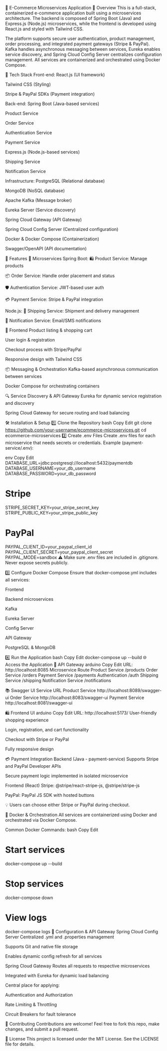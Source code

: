 🛒 E-Commerce Microservices Application
📝 Overview
This is a full-stack, containerized e-commerce application built using a microservices architecture. The backend is composed of Spring Boot (Java) and Express.js (Node.js) microservices, while the frontend is developed using React.js and styled with Tailwind CSS.

The platform supports secure user authentication, product management, order processing, and integrated payment gateways (Stripe & PayPal). Kafka handles asynchronous messaging between services, Eureka enables service discovery, and Spring Cloud Config Server centralizes configuration management. All services are containerized and orchestrated using Docker Compose.

🚀 Tech Stack
Front-end:
React.js (UI framework)

Tailwind CSS (Styling)

Stripe & PayPal SDKs (Payment integration)

Back-end:
Spring Boot (Java-based services)

Product Service

Order Service

Authentication Service

Payment Service

Express.js (Node.js-based services)

Shipping Service

Notification Service

Infrastructure:
PostgreSQL (Relational database)

MongoDB (NoSQL database)

Apache Kafka (Message broker)

Eureka Server (Service discovery)

Spring Cloud Gateway (API Gateway)

Spring Cloud Config Server (Centralized configuration)

Docker & Docker Compose (Containerization)

Swagger/OpenAPI (API documentation)

🎯 Features
🧩 Microservices
Spring Boot:
🛍 Product Service: Manage products

📦 Order Service: Handle order placement and status

🛡 Authentication Service: JWT-based user auth

💳 Payment Service: Stripe & PayPal integration

Node.js:
🚚 Shipping Service: Shipment and delivery management

📧 Notification Service: Email/SMS notifications

🎨 Frontend
Product listing & shopping cart

User login & registration

Checkout process with Stripe/PayPal

Responsive design with Tailwind CSS

📦 Messaging & Orchestration
Kafka-based asynchronous communication between services

Docker Compose for orchestrating containers

🔍 Service Discovery & API Gateway
Eureka for dynamic service registration and discovery

Spring Cloud Gateway for secure routing and load balancing

🛠 Installation & Setup
1️⃣ Clone the Repository
bash
Copy
Edit
git clone https://github.com/your-username/ecommerce-microservices.git
cd ecommerce-microservices
2️⃣ Create .env Files
Create .env files for each microservice that needs secrets or credentials. Example (payment-service/.env):

env
Copy
Edit
DATABASE_URL=jdbc:postgresql://localhost:5432/paymentdb
DATABASE_USERNAME=your_db_username
DATABASE_PASSWORD=your_db_password

# Stripe
STRIPE_SECRET_KEY=your_stripe_secret_key
STRIPE_PUBLIC_KEY=your_stripe_public_key

# PayPal
PAYPAL_CLIENT_ID=your_paypal_client_id
PAYPAL_CLIENT_SECRET=your_paypal_client_secret
PAYPAL_MODE=sandbox
⚠️ Make sure .env files are included in .gitignore. Never expose secrets publicly.

3️⃣ Configure Docker Compose
Ensure that docker-compose.yml includes all services:

Frontend

Backend microservices

Kafka

Eureka Server

Config Server

API Gateway

PostgreSQL & MongoDB

4️⃣ Run the Application
bash
Copy
Edit
docker-compose up --build
🌐 Access the Application
🔗 API Gateway
arduino
Copy
Edit
URL: http://localhost:8085
Microservice	Route
Product Service	/products
Order Service	/orders
Payment Service	/payments
Authentication	/auth
Shipping Service	/shipping
Notification Service	/notifications

📚 Swagger UI
Service	URL
Product Service	http://localhost:8089/swagger-ui
Order Service	http://localhost:8083/swagger-ui
Payment Service	http://localhost:8081/swagger-ui

🛍 Frontend UI
arduino
Copy
Edit
URL: http://localhost:5173/
User-friendly shopping experience

Login, registration, and cart functionality

Checkout with Stripe or PayPal

Fully responsive design

💳 Payment Integration
Backend (Java - payment-service)
Supports Stripe and PayPal Developer APIs

Secure payment logic implemented in isolated microservice

Frontend (React)
Stripe: @stripe/react-stripe-js, @stripe/stripe-js

PayPal: PayPal JS SDK with hosted buttons

💡 Users can choose either Stripe or PayPal during checkout.

🐳 Docker & Orchestration
All services are containerized using Docker and orchestrated via Docker Compose.

Common Docker Commands:
bash
Copy
Edit
# Start services
docker-compose up --build

# Stop services
docker-compose down

# View logs
docker-compose logs
🔐 Configuration & API Gateway
Spring Cloud Config Server
Centralized .yml and .properties management

Supports Git and native file storage

Enables dynamic config refresh for all services

Spring Cloud Gateway
Routes all requests to respective microservices

Integrated with Eureka for dynamic load balancing

Central place for applying:

Authentication and Authorization

Rate Limiting & Throttling

Circuit Breakers for fault tolerance

🤝 Contributing
Contributions are welcome!
Feel free to fork this repo, make changes, and submit a pull request.

📜 License
This project is licensed under the MIT License. See the LICENSE file for details.
